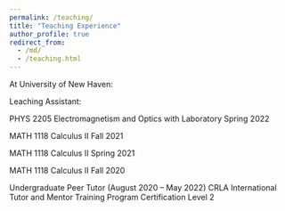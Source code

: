 ```yaml
---
permalink: /teaching/
title: "Teaching Experience"
author_profile: true
redirect_from: 
  - /md/
  - /teaching.html
---
```


At University of New Haven:

Leaching Assistant:

  PHYS 2205 Electromagnetism and Optics with Laboratory Spring 2022

  MATH 1118 Calculus II Fall 2021

  MATH 1118 Calculus II Spring 2021

  MATH 1118 Calculus II Fall 2020


  

  Undergraduate Peer Tutor (August 2020 – May 2022)
  CRLA International Tutor and Mentor Training Program Certification Level 2